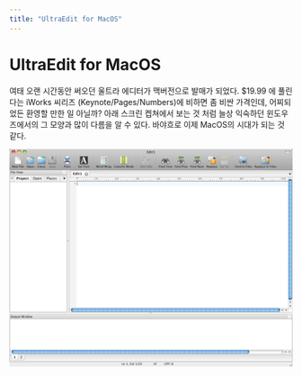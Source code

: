 ```yaml
---
title: "UltraEdit for MacOS"
---
```

# UltraEdit for MacOS

여태 오랜 시간동안 써오던 울트라 에디터가 맥버전으로 발매가 되었다. $19.99 에 풀린다는 iWorks 씨리즈 (Keynote/Pages/Numbers)에 비하면 좀 비싼 가격인데, 어찌되었든 환영할 만한 일 아닐까? 
아래 스크린 켑쳐에서 보는 것 처럼 늘상 익숙하던 윈도우즈에서의 그 모양과 많이 다름을 알 수 있다.
바야흐로 이제 MacOS의 시대가 되는 것 같다.

![image](/assets/images/c536995e18fac1f087b1fa155d9a0bf0.png)


